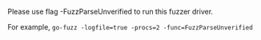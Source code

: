 Please use flag -FuzzParseUnverified to run this fuzzer driver. 

For example, `go-fuzz -logfile=true -procs=2 -func=FuzzParseUnverified`
